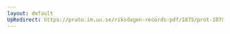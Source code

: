 ```yaml
---
layout: default
UpRedirect: https://pruto.im.uu.se/riksdagen-records-pdf/1875/prot-1875--ak--010/prot-1875--ak--010_046.pdf
---
```

